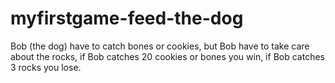 # myfirstgame-feed-the-dog
Bob (the dog) have to catch bones or cookies, but Bob have to take care about the rocks, if Bob catches 20 cookies or bones you win, if Bob catches 3 rocks you lose.
